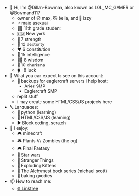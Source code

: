 - 👋 Hi, I’m @Dillan-Bowman, also known as LOL_MC_GAMER or @Bowmand117
  - owner of 🐱 max, 🐱 bella, and 🐶 izzy
  - ♂️ male asexual
  - 🧑‍🎓 11th grade student
  - 🇺🇲 New york
  - 💪 7 strength
  - 👋 12 dexterity
  - ❤️ 6 constitution
  - 🧠 15 intelligence
  - 🧙‍♂️ 8 wisdom
  - 💬 10 charisma
  - 🍀 -8 luck
- 👀 What you can expect to see on this account:
  - 📎 backups for eaglercraft servers i help host:
    - Aries SMP
    - Eaglercraft SMP
  - replit stuff
  - i may create some HTML/CSS/JS projects here
- 🔤 Languages:
  - 🐍 python (learning)
  - 📝 HTML/CSS/JS (learning)
  - ▶️ Block coding, scratch
- 💞️ I enjoy:
  - 🎮 minecraft
  - 🎮 Plants Vs Zombies (the og)
  - 🎮 Final Fantasy
  - 🎥 Star wars
  - 🎥 Stranger Things
  - 🎴 Exploding Kittens
  - 📘 The Alchymest book series (michael scott)
  - 🍰 baking goodies
- 📫 How to reach me:
  - [🌐 Linktree](https://linktr.ee/dillanbowman)


<!---
Dillan-Bowman/Dillan-Bowman is a ✨ special ✨ repository because its `README.md` (this file) appears on your GitHub profile.
You can click the Preview link to take a look at your changes.
--->
